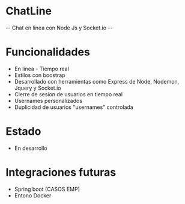 # ChatLine
-- Chat en linea con Node Js y Socket.io --
# Funcionalidades
- En linea - Tiempo real
- Estilos con boostrap
- Desarrollado con herramientas como Express de Node, Nodemon, Jquery y Socket.io
- Cierre de sesion de usuarios en tiempo real
- Usernames personalizados
- Duplicidad de usuarios "usernames" controlada
# Estado
- En desarrollo
# Integraciones futuras
- Spring boot (CASOS EMP)
- Entono Docker
